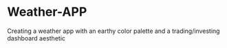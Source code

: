 # Weather-APP
Creating a weather app with an earthy color palette and a trading/investing dashboard aesthetic

